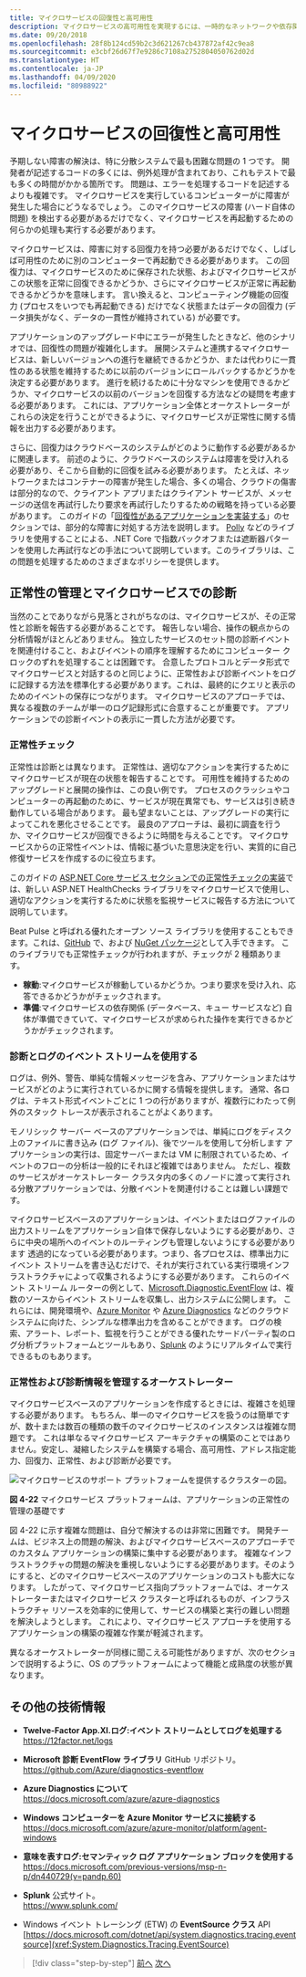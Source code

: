 ```yaml
---
title: マイクロサービスの回復性と高可用性
description: マイクロサービスの高可用性を実現するには、一時的なネットワークや依存関係のエラーに耐えるような設計が必要であり、回復性も求められます。
ms.date: 09/20/2018
ms.openlocfilehash: 28f8b124cd59b2c3d621267cb437872af42c9ea8
ms.sourcegitcommit: e3cbf26d67f7e9286c7108a2752804050762d02d
ms.translationtype: HT
ms.contentlocale: ja-JP
ms.lasthandoff: 04/09/2020
ms.locfileid: "80988922"
---
```

# <a name="resiliency-and-high-availability-in-microservices"></a>マイクロサービスの回復性と高可用性

予期しない障害の解決は、特に分散システムで最も困難な問題の 1 つです。 開発者が記述するコードの多くには、例外処理が含まれており、これもテストで最も多くの時間がかかる箇所です。 問題は、エラーを処理するコードを記述するよりも複雑です。 マイクロサービスを実行しているコンピューターがに障害が発生した場合にどうなるでしょう。 このマイクロサービスの障害 (ハード自体の問題) を検出する必要があるだけでなく、マイクロサービスを再起動するための何らかの処理も実行する必要があります。

マイクロサービスは、障害に対する回復力を持つ必要があるだけでなく、しばしば可用性のために別のコンピューターで再起動できる必要があります。 この回復力は、マイクロサービスのために保存された状態、およびマイクロサービスがこの状態を正常に回復できるかどうか、さらにマイクロサービスが正常に再起動できるかどうかを意味します。 言い換えると、コンピューティング機能の回復力 (プロセスをいつでも再起動できる) だけでなく状態またはデータの回復力 (データ損失がなく、データの一貫性が維持されている) が必要です。

アプリケーションのアップグレード中にエラーが発生したときなど、他のシナリオでは、回復性の問題が複雑化します。 展開システムと連携するマイクロサービスは、新しいバージョンへの進行を継続できるかどうか、または代わりに一貫性のある状態を維持するために以前のバージョンにロールバックするかどうかを決定する必要があります。 進行を続けるために十分なマシンを使用できるかどうか、マイクロサービスの以前のバージョンを回復する方法などの疑問を考慮する必要があります。 これには、アプリケーション全体とオーケストレーターがこれらの決定を行うことができるように、マイクロサービスが正常性に関する情報を出力する必要があります。

さらに、回復力はクラウドベースのシステムがどのように動作する必要があるかに関連します。 前述のように、クラウドベースのシステムは障害を受け入れる必要があり、そこから自動的に回復を試みる必要があります。 たとえば、ネットワークまたはコンテナーの障害が発生した場合、多くの場合、クラウドの傷害は部分的なので、クライアント アプリまたはクライアント サービスが、メッセージの送信を再試行したり要求を再試行したりするための戦略を持っている必要があります。 このガイドの「[回復性があるアプリケーションを実装する](../implement-resilient-applications/index.md)」のセクションでは、部分的な障害に対処する方法を説明します。 [Polly](https://github.com/App-vNext/Polly) などのライブラリを使用することによる、.NET Core で指数バックオフまたは遮断器パターンを使用した再試行などの手法について説明しています。このライブラリは、この問題を処理するためのさまざまなポリシーを提供します。

## <a name="health-management-and-diagnostics-in-microservices"></a>正常性の管理とマイクロサービスでの診断

当然のことでありながら見落とされがちなのは、マイクロサービスが、その正常性と診断を報告する必要があることです。 報告しない場合、操作の観点からの分析情報がほとんどありません。 独立したサービスのセット間の診断イベントを関連付けること、およびイベントの順序を理解するためにコンピューター クロックのずれを処理することは困難です。 合意したプロトコルとデータ形式でマイクロサービスと対話するのと同じように、正常性および診断イベントをログに記録する方法を標準化する必要があります。これは、最終的にクエリと表示のためのイベントの保存につながります。 マイクロサービスのアプローチでは、異なる複数のチームが単一のログ記録形式に合意することが重要です。 アプリケーションでの診断イベントの表示に一貫した方法が必要です。

### <a name="health-checks"></a>正常性チェック

正常性は診断とは異なります。 正常性は、適切なアクションを実行するためにマイクロサービスが現在の状態を報告することです。 可用性を維持するためのアップグレードと展開の操作は、この良い例です。 プロセスのクラッシュやコンピューターの再起動のために、サービスが現在異常でも、サービスは引き続き動作している場合があります。 最も望まないことは、アップグレードの実行によってこれを悪化させることです。 最良のアプローチは、最初に調査を行うか、マイクロサービスが回復できるように時間を与えることです。 マイクロサービスからの正常性イベントは、情報に基づいた意思決定を行い、実質的に自己修復サービスを作成するのに役立ちます。

このガイドの [ASP.NET Core サービス セクションでの正常性チェックの実装](../implement-resilient-applications/monitor-app-health.md#implement-health-checks-in-aspnet-core-services)では、新しい ASP.NET HealthChecks ライブラリをマイクロサービスで使用し、適切なアクションを実行するために状態を監視サービスに報告する方法について説明しています。

Beat Pulse と呼ばれる優れたオープン ソース ライブラリを使用することもできます。これは、[GitHub](https://github.com/Xabaril/BeatPulse) で、および [NuGet パッケージ](https://www.nuget.org/packages/BeatPulse/)として入手できます。 このライブラリでも正常性チェックが行われますが、チェックが 2 種類あります。

- **稼動**:マイクロサービスが稼動しているかどうか。つまり要求を受け入れ、応答できるかどうかがチェックされます。
- **準備**:マイクロサービスの依存関係 (データベース、キュー サービスなど) 自体が準備できていて、マイクロサービスが求められた操作を実行できるかどうかがチェックされます。

### <a name="using-diagnostics-and-logs-event-streams"></a>診断とログのイベント ストリームを使用する

ログは、例外、警告、単純な情報メッセージを含み、アプリケーションまたはサービスがどのように実行されているかに関する情報を提供します。 通常、各ログは、テキスト形式イベントごとに 1 つの行がありますが、複数行にわたって例外のスタック トレースが表示されることがよくあります。

モノリシック サーバー ベースのアプリケーションでは、単純にログをディスク上のファイルに書き込み (ログ ファイル)、後でツールを使用して分析します アプリケーションの実行は、固定サーバーまたは VM に制限されているため、イベントのフローの分析は一般的にそれほど複雑ではありません。 ただし、複数のサービスがオーケストレーター クラスタ内の多くのノードに渡って実行される分散アプリケーションでは、分散イベントを関連付けることは難しい課題です。

マイクロサービスベースのアプリケーションは、イベントまたはログファイルの出力ストリームをアプリケーション自体で保存しないようにする必要があり、さらに中央の場所へのイベントのルーティングも管理しないようにする必要があります 透過的になっている必要があります。つまり、各プロセスは、標準出力にイベント ストリームを書き込むだけで、それが実行されている実行環境インフラストラクチャによって収集されるようにする必要があります。 これらのイベント ストリーム ルーターの例として、[Microsoft.Diagnostic.EventFlow](https://github.com/Azure/diagnostics-eventflow) は、複数のソースからイベント ストリームを収集し、出力システムに公開します。 これらには、開発環境や、[Azure Monitor](https://azure.microsoft.com/services/monitor//) や [Azure Diagnostics](https://docs.microsoft.com/azure/azure-monitor/platform/diagnostics-extension-overview) などのクラウド システムに向けた、シンプルな標準出力を含めることができます。 ログの検索、アラート、レポート、監視を行うことができる優れたサードパーティ製のログ分析プラットフォームとツールもあり、[Splunk](https://www.splunk.com/goto/Splunk_Log_Management?ac=ga_usa_log_analysis_phrase_Mar17&_kk=logs%20analysis&gclid=CNzkzIrex9MCFYGHfgodW5YOtA) のようにリアルタイムで実行できるものもあります。

### <a name="orchestrators-managing-health-and-diagnostics-information"></a>正常性および診断情報を管理するオーケストレーター

マイクロサービスベースのアプリケーションを作成するときには、複雑さを処理する必要があります。 もちろん、単一のマイクロサービスを扱うのは簡単ですが、数十または数百の種類の数千のマイクロサービスのインスタンスは複雑な問題です。 これは単なるマイクロサービス アーキテクチャの構築のことではありません。安定し、凝縮したシステムを構築する場合、高可用性、アドレス指定能力、回復力、正常性、および診断が必要です。

![マイクロサービスのサポート プラットフォームを提供するクラスターの図。](./media/resilient-high-availability-microservices/microservice-platform.png)

**図 4-22** マイクロサービス プラットフォームは、アプリケーションの正常性の管理の基礎です

図 4-22 に示す複雑な問題は、自分で解決するのは非常に困難です。 開発チームは、ビジネス上の問題の解決、およびマイクロサービスベースのアプローチでのカスタム アプリケーションの構築に集中する必要があります。 複雑なインフラストラクチャの問題の解決を重視しないようにする必要があります。そのようにすると、どのマイクロサービスベースのアプリケーションのコストも膨大になります。 したがって、マイクロサービス指向プラットフォームでは、オーケストレーターまたはマイクロサービス クラスターと呼ばれるものが、インフラストラクチャ リソースを効率的に使用して、サービスの構築と実行の難しい問題を解決しようとします。 これにより、マイクロサービス アプローチを使用するアプリケーションの構築の複雑な作業が軽減されます。

異なるオーケストレーターが同様に聞こえる可能性がありますが、次のセクションで説明するように、OS のプラットフォームによって機能と成熟度の状態が異なります。

## <a name="additional-resources"></a>その他の技術情報

- **Twelve-Factor App.XI.ログ:イベント ストリームとしてログを処理する** \
  <https://12factor.net/logs>

- **Microsoft 診断 EventFlow ライブラリ** GitHub リポジトリ。 \
  <https://github.com/Azure/diagnostics-eventflow>

- **Azure Diagnostics について** \
  <https://docs.microsoft.com/azure/azure-diagnostics>

- **Windows コンピューターを Azure Monitor サービスに接続する** \
  <https://docs.microsoft.com/azure/azure-monitor/platform/agent-windows>

- **意味を表すログ:セマンティック ログ アプリケーション ブロックを使用する** \
  <https://docs.microsoft.com/previous-versions/msp-n-p/dn440729(v=pandp.60)>

- **Splunk** 公式サイト。 \
  <https://www.splunk.com/>

- Windows イベント トレーシング (ETW) の **EventSource クラス** API \
  [https://docs.microsoft.com/dotnet/api/system.diagnostics.tracing.eventsource](xref:System.Diagnostics.Tracing.EventSource)

>[!div class="step-by-step"]
>[前へ](microservice-based-composite-ui-shape-layout.md)
>[次へ](scalable-available-multi-container-microservice-applications.md)
